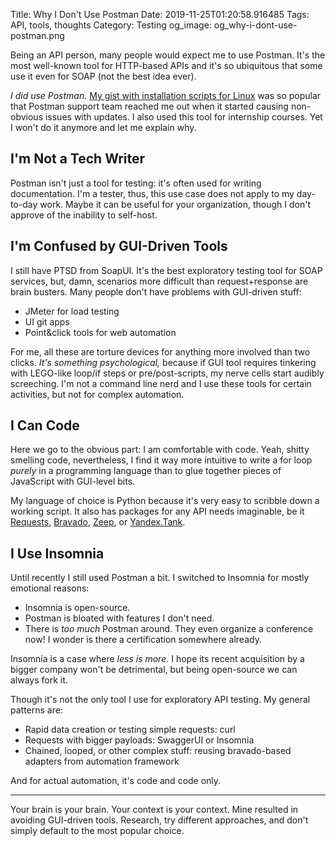 Title: Why I Don't Use Postman
Date: 2019-11-25T01:20:58.916485
Tags: API, tools, thoughts
Category: Testing
og_image: og_why-i-dont-use-postman.png

Being an API person, many people would expect me to use Postman. It's the most well-known tool for HTTP-based APIs and it's so ubiquitous that some use it even for SOAP (not the best idea ever).

_I did use Postman._ [My gist with installation scripts for Linux](https://gist.github.com/aviskase/e642248c35e400b56e2489430952369f) was so popular that Postman support team reached me out when it started causing non-obvious issues with updates. I also used this tool for internship courses. Yet I won't do it anymore and let me explain why.

## I'm Not a Tech Writer

Postman isn't just a tool for testing: it's often used for writing documentation. I'm a tester, thus, this use case does not apply to my day-to-day work. Maybe it can be useful for your organization, though I don't approve of the inability to self-host.

## I'm Confused by GUI-Driven Tools

I still have PTSD from SoapUI. It's the best exploratory testing tool for SOAP services, but, damn, scenarios more difficult than request+response are brain busters. Many people don't have problems with GUI-driven stuff:

* JMeter for load testing
* UI git apps
* Point&click tools for web automation

For me, all these are torture devices for anything more involved than two clicks. _It's something psychological,_ because if GUI tool requires tinkering with LEGO-like loop/if steps or  pre/post-scripts, my nerve cells start audibly screeching. I'm not a command line nerd and I use these tools for certain activities, but not for complex automation.

## I Can Code

Here we go to the obvious part: I am comfortable with code. Yeah, shitty smelling code, nevertheless, I find it way more intuitive to write a for loop _purely_ in a programming language than to glue together pieces of JavaScript with GUI-level bits.

My language of choice is Python because it's very easy to scribble down a working script. It also has packages for any API needs imaginable, be it [Requests](https://requests.kennethreitz.org/en/master/), [Bravado](https://github.com/Yelp/bravado), [Zeep](https://python-zeep.readthedocs.io/en/master/), or [Yandex.Tank](https://github.com/yandex/yandex-tank).

## I Use Insomnia

Until recently I still used Postman a bit. I switched to Insomnia for mostly emotional reasons:

* Insomnia is open-source.
* Postman is bloated with features I don't need. 
* There is _too much_ Postman around. They even organize a conference now! I wonder is there a certification somewhere already.

Insomnia is a case where _less is more._ I hope its recent acquisition by a bigger company won't be detrimental, but being open-source we can always fork it. 

Though it's not the only tool I use for exploratory API testing. My general patterns are:

* Rapid data creation or testing simple requests: curl
* Requests with bigger payloads: SwaggerUI or Insomnia
* Chained, looped, or other complex stuff: reusing bravado-based adapters from automation framework

And for actual automation, it's code and code only.

---

Your brain is your brain. Your context is your context. Mine resulted in avoiding GUI-driven tools. Research, try different approaches, and don't simply default to the most popular choice.
